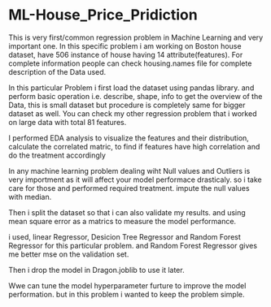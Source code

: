 # ML-House_Price_Pridiction
This is very first/common regression problem in Machine Learning and very important one.
In this specific problem i am working on Boston house dataset, have 506 instance of house having 14 attribute(features). For complete information people can check housing.names file for complete description of the 
Data used.

In this particular Problem i first load the dataset using pandas library.
and perform basic operation i.e. describe, shape, info to get the overview of the Data, this is small dataset but procedure is completely same for bigger dataset as well.
You can check my other regression problem that i worked on large data with total 81 features.

I performed EDA analysis to visualize the features and their distribution, calculate the correlated matric, to find if features have high correlation and do the treatment accordingly

In any machine learning problem dealing wiht Null values and Outliers is very importment as it will affect your model performace drasticaly.
so i take care for those and performed required treatment. impute the null values with median.

Then i split the dataset so that i can also validate my results. and using mean square error as a matrics to measure the model performance.

i used, linear Regressor, Desicion Tree Regressor and Random Forest Regressor for this particular problem. and Random Forest Regressor gives me better mse on the validation set.

Then i drop the model in Dragon.joblib to use it later.

Wwe can tune the model hyperparameter furture to improve the model performation. but in this problem i wanted to keep the problem simple.

